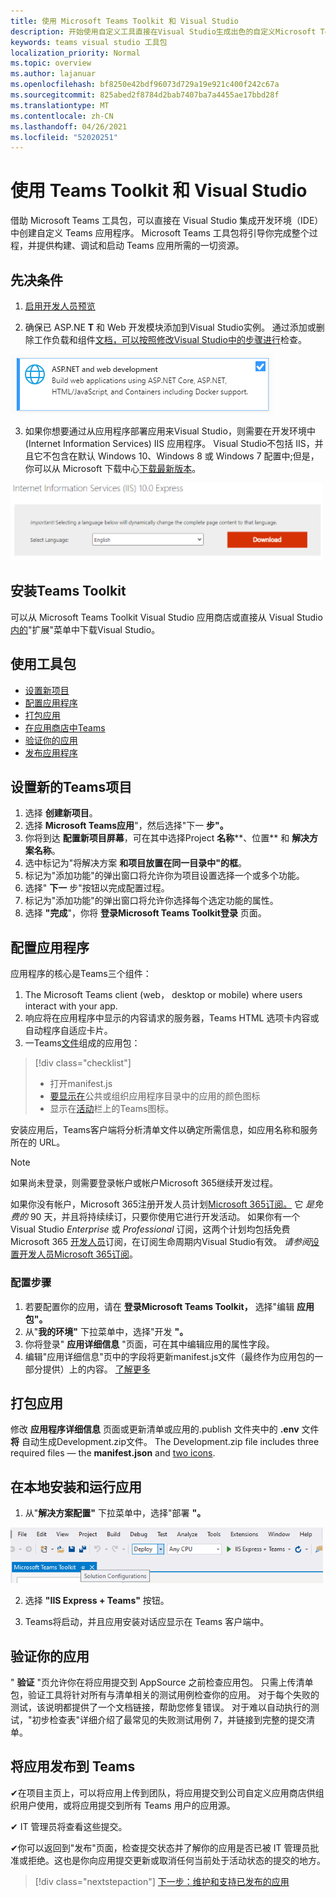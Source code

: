 ```yaml
---
title: 使用 Microsoft Teams Toolkit 和 Visual Studio
description: 开始使用自定义工具直接在Visual Studio生成出色的自定义Microsoft Teams Toolkit
keywords: teams visual studio 工具包
localization_priority: Normal
ms.topic: overview
ms.author: lajanuar
ms.openlocfilehash: bf8250e42bdf96073d729a19e921c400f242c67a
ms.sourcegitcommit: 825abed2f8784d2bab7407ba7a4455ae17bbd28f
ms.translationtype: MT
ms.contentlocale: zh-CN
ms.lasthandoff: 04/26/2021
ms.locfileid: "52020251"
---
```

# <a name="build-apps-with-the-teams-toolkit-and-visual-studio"></a>使用 Teams Toolkit 和 Visual Studio

借助 Microsoft Teams 工具包，可以直接在 Visual Studio 集成开发环境（IDE）中创建自定义 Teams 应用程序。 Microsoft Teams 工具包将引导你完成整个过程，并提供构建、调试和启动 Teams 应用所需的一切资源。

## <a name="prerequisites"></a>先决条件

1. [启用开发人员预览](../resources/dev-preview/developer-preview-intro.md#enable-developer-preview)

1. 确保已 ASP.NE **<span></span>T** 和 Web 开发模块添加到Visual Studio实例。 通过添加或删除工作负载和组件[文档，可以按照修改Visual Studio中的步骤进行](/visualstudio/install/modify-visual-studio?view=vs-2019&preserve-view=true)检查。

![visual studio asp.net 模块](../assets/images/visual-studio-web-dev-module.png)

3. 如果你想要通过从应用程序部署应用来Visual Studio，则需要在开发环境中 (Internet Information Services) IIS 应用程序。 Visual Studio不包括 IIS，并且它不包含在默认 Windows 10、Windows 8 或 Windows 7 配置中;但是，你可以从 Microsoft 下载中心[下载最新版本](https://www.microsoft.com/download/details.aspx?id=48264)。

![IIS 下载页面视图](../assets/images/iis.png)

## <a name="install-the-teams-toolkit"></a>安装Teams Toolkit

可以从 Microsoft Teams Toolkit Visual Studio 应用商店或直接从 Visual Studio[内的](https://marketplace.visualstudio.com/items?itemName=TeamsDevApp.vsteamstemplate)"扩展"菜单中下载Visual Studio。 

## <a name="using-the-toolkit"></a>使用工具包

- [设置新项目](#set-up-a-new-teams-project)
- [配置应用程序](#configure-your-app)
- [打包应用](#package-your-app)
- [在应用商店中Teams](#install-and-run-your-app-locally)
- [验证你的应用](#validate-your-app)
- [发布应用程序](#publish-your-app-to-teams)

## <a name="set-up-a-new-teams-project"></a>设置新的Teams项目

1. 选择 **创建新项目**。
1. 选择 **Microsoft Teams应用**"，然后选择"下一 **步"。**
1. 你将到达 **配置新项目屏幕**，可在其中选择Project **名称****、位置** 和 **解决方案名称**。
1. 选中标记为"将解决方案 **和项目放置在同一目录中"的框**。
1. 标记为"添加功能"的弹出窗口将允许你为项目设置选择一个或多个功能。
1. 选择" **下一** 步"按钮以完成配置过程。
1. 标记为"添加功能"的弹出窗口将允许你选择每个选定功能的属性。
1. 选择 **"完成**"，你将 **登录Microsoft Teams Toolkit登录** 页面。

## <a name="configure-your-app"></a>配置应用程序

应用程序的核心是Teams三个组件：

  1. The Microsoft Teams client (web， desktop or mobile) where users interact with your app.
  1. 响应将在应用程序中显示的内容请求的服务器，Teams HTML 选项卡内容或自动程序自适应卡片。
  1. 一Teams[文件](/concepts/build-and-test/apps-package.md)组成的应用包：

  > [!div class="checklist"]
  >
  > - 打开manifest.js
  > - [要显示在](../resources/schema/manifest-schema.md#icons)公共或组织应用程序目录中的应用的颜色图标
 > - 显示在[活动](../resources/schema/manifest-schema.md#icons)栏上的Teams图标。

安装应用后，Teams客户端将分析清单文件以确定所需信息，如应用名称和服务所在的 URL。

> [!NOTE]
>如果尚未登录，则需要登录帐户或帐户Microsoft 365继续开发过程。
>
> 如果你没有帐户，Microsoft 365注册开发人员计划[Microsoft 365订阅。](https://developer.microsoft.com/microsoft-365/dev-program) 它 *是免费的* 90 天，并且将持续续订，只要你使用它进行开发活动。 如果你有一个 Visual Studio *Enterprise* 或 *Professional* 订阅，这两个计划均包括免费 Microsoft 365 [开发人员](https://aka.ms/MyVisualStudioBenefits)订阅，在订阅生命周期内Visual Studio有效。 *请参阅*[设置开发人员Microsoft 365订阅](https://docs.microsoft.com/office/developer-program/office-365-developer-program-get-started)。
>

### <a name="configuration-steps"></a>配置步骤

1. 若要配置你的应用，请在 **登录Microsoft Teams Toolkit，** 选择"编辑 **应用包"。**
1. 从"**我的环境"** 下拉菜单中，选择"开发 **"。**
1. 你将登录" **应用详细信息** "页面，可在其中编辑应用的属性字段。
1. 编辑"应用详细信息"页中的字段将更新manifest.js文件（最终作为应用包的一部分提供）上的内容。 [了解更多](https://aka.ms/teams-toolkit-manifest)

## <a name="package-your-app"></a>打包应用

修改 **应用程序详细信息** 页面或更新清单或应用的.publish 文件夹中的 **.env** 文件 **将** 自动生成Development.zip文件。 The Development.zip file includes three required files — the **manifest.json** and [two icons](../concepts/build-and-test/apps-package.md#app-icons).

## <a name="install-and-run-your-app-locally"></a>在本地安装和运行应用

1. 从"**解决方案配置"** 下拉菜单中，选择"部署 **"。**

!["解决方案配置"菜单](../assets/images/solution-configurations.png)

2. 选择 **"IIS Express + Teams"** 按钮。

1. Teams将启动，并且应用安装对话应显示在 Teams 客户端中。

## <a name="validate-your-app"></a>验证你的应用

" **验证** "页允许你在将应用提交到 AppSource 之前检查应用包。 只需上传清单包，验证工具将针对所有与清单相关的测试用例检查你的应用。 对于每个失败的测试，该说明都提供了一个文档链接，帮助您修复错误。 对于难以自动执行的测试，"初步检查表"详细介绍了最常见的失败测试用例 7，并链接到完整的提交清单。

## <a name="publish-your-app-to-teams"></a>将应用发布到 Teams

✔在项目主页上，可以将应用上传到团队，将应用提交到公司自定义应用商店供组织用户使用，或将应用提交到所有 Teams 用户的应用源。

✔ IT 管理员将查看这些提交。

✔你可以返回到"发布"页面，检查提交状态并了解你的应用是否已被 IT 管理员批准或拒绝。这也是你向应用提交更新或取消任何当前处于活动状态的提交的地方。

> [!div class="nextstepaction"]
> [下一步：维护和支持已发布的应用](../concepts/deploy-and-publish/appsource/post-publish/overview.md)
>
